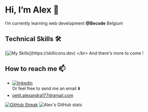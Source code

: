 #  Hi, I’m Alex 👋

I’m currently learning web development **@Becode** Belgium

## Technical Skills 🛠

[![My Skills](https://skillicons.dev/icons?i=html,css,sass,js,php,mysql,bash,git,figma,)](https://skillicons.dev) </br>
And there's more to come !

##  How to reach me 📫

- [![linkedin](https://img.shields.io/badge/linkedin-0A66C2?style=for-the-badge&logo=linkedin&logoColor=white)](https://www.linkedin.com/in/alexandra-petit-dev/) </br>
Or feel free to send me an email ⬇️
- petit.alexandra177@gmail.com

[![GitHub Streak](http://github-readme-streak-stats.herokuapp.com?user=Alexpe77&theme=midnight-purple&exclude_days=Sun%2CSat)](https://git.io/streak-stats)
![Alex's GitHub stats](https://github-readme-stats.vercel.app/api?username=alexpe77&show_icons=true&theme=transparent)
